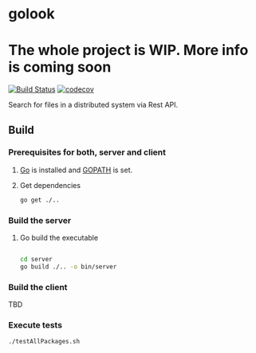 # golook

# The whole project is WIP. More info is coming soon #

[![Build Status](https://travis-ci.org/ottenwbe/golook.svg?branch=development)](https://travis-ci.org/ottenwbe/golook)
[![codecov](https://codecov.io/gh/ottenwbe/golook/branch/master/graph/badge.svg)](https://codecov.io/gh/ottenwbe/golook)

Search for files in a distributed system via Rest API.

## Build ##

### Prerequisites for both, server and client ###

1. [Go](https://golang.org/doc/install) is installed and [GOPATH](https://golang.org/doc/code.html) is set.

1. Get dependencies
    ```sh
    go get ./.. 
    ```

### Build the server ###

1. Go build the executable
    ```sh
    
    cd server
    go build ./.. -o bin/server
    ```

### Build the client ###

TBD

### Execute tests ###
```sh
./testAllPackages.sh
```

